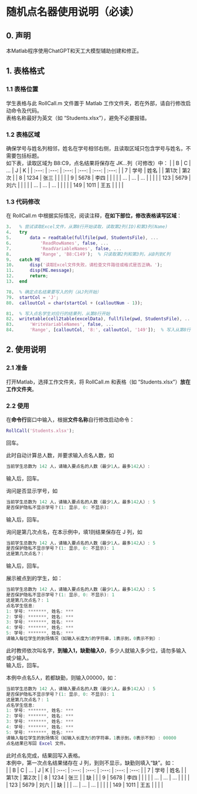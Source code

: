 # 随机点名器使用说明（必读）
## 0. 声明
本Matlab程序使用ChatGPT和天工大模型辅助创建和修正。
## 1. 表格格式
### 1.1 表格位置
学生表格与此 RollCall.m 文件置于 Matlab 工作文件夹，若在外部，请自行修改启动命令及代码。  
表格名称最好为英文（如 “Students.xlsx”），避免不必要报错。  
### 1.2 表格区域
确保学号与姓名列相邻，姓名在学号相邻右侧，且读取区域只包含学号与姓名，不需要包括标题。  
如下表，读取区域为 B8:C9，点名结果将保存在 JK...列（可修改）中：
  |  | B | C | ... | J | K |
  | :---: | :---: | :---: | :---: | :---: | :---: |
  | 7 | 学号 | 姓名 |  | 第1次 | 第2次 |
  | 8 | 1234 | 张三 |  |  |  |
  | 9 | 5678 | 李四 |  |  |  |
  | ... | ... | ... |  |  |  |
  | 123 | 5679 | 刘六 |  |  |  |
  | ... | ... | ... |  |  |  |
  | 149 | 1011 | 王五 |  |  |  |
### 1.3 代码修改
在 RollCall.m 中根据实际情况，阅读注释，**在如下部位，修改表格读写区域**：
```matlab
3.   % 尝试读取Excel文件，从第8行开始读取，读取第2列(ID)和第3列(Name)
4.   try
5.       data = readtable(fullfile(pwd, StudentsFile), ...
6.           'ReadRowNames', false, ...
7.           'ReadVariableNames', false, ...
8.           'Range', 'B8:C149');  % 只读取第2列和第3列，从B列到C列
9.   catch ME
10.      disp('读取Excel文件失败，请检查文件路径或格式是否正确。');
11.      disp(ME.message);
12.      return;
13.  end

78.  % 确定点名结果要写入的列（从J列开始）
79.  startCol = 'J';
80.  calloutCol = char(startCol + (calloutNum - 1));

81.  % 写入点名学生对应行的结果列，从第8行开始
82.  writetable(cell2table(excelData), fullfile(pwd, StudentsFile), ...
83.      'WriteVariableNames', false, ...
84.      'Range', [calloutCol, '8:', calloutCol, '149']);  % 写入从第8行开始的指定列
```
## 2. 使用说明
### 2.1 准备
打开Matlab，选择工作文件夹，将 RollCall.m 和表格（如 “Students.xlsx”）**放在工作文件夹**。  
### 2.2 使用
在**命令行**窗口中输入，根据**文件名称**自行修改启动命令：
```matlab
RollCall('Students.xlsx');
```
回车。  


此时自动计算总人数，并要求输入点名人数，如
```matlab
当前学生总数为 142 人，请输入要点名的人数（最少1人，最多142人）:
```
输入后，回车。  
  
  
询问是否显示学号，如
```matlab
当前学生总数为 142 人，请输入要点名的人数（最少1人，最多142人）: 5
是否保护隐私不显示学号？(1: 显示, 0: 不显示): 
```
输入后，回车。
  
  
询问是第几次点名，在本示例中，填1则结果保存在 J 列，如
```matlab
当前学生总数为 142 人，请输入要点名的人数（最少1人，最多142人）: 5
是否保护隐私不显示学号？(1: 显示, 0: 不显示): 1
这是第几次点名？: 
```
输入后，回车。
  
  
展示被点到的学生，如：
```matlab
当前学生总数为 142 人，请输入要点名的人数（最少1人，最多142人）: 5
是否保护隐私不显示学号？(1: 显示, 0: 不显示): 1
这是第几次点名？: 1
点名学生信息:
1: 学号: *******, 姓名: ***
2: 学号: *******, 姓名: ***
3: 学号: *******, 姓名: ***
4: 学号: *******, 姓名: ***
5: 学号: *******, 姓名: ***
请输入每位学生的到场情况（如输入长度为5的字符串，1表示到，0表示不到）:
```
此时教师依次叫名字，**到输入1，缺勤输入0**，多少人就输入多少位，请勿多输入或少输入。  
输入后，回车。
  
  
本例中点名5人，若都缺勤，则输入00000，如：
```matlab
当前学生总数为 142 人，请输入要点名的人数（最少1人，最多142人）: 5
是否保护隐私不显示学号？(1: 显示, 0: 不显示): 1
这是第几次点名？: 1
点名学生信息:
1: 学号: *******, 姓名: ***
2: 学号: *******, 姓名: ***
3: 学号: *******, 姓名: ***
4: 学号: *******, 姓名: ***
5: 学号: *******, 姓名: ***
请输入每位学生的到场情况（如输入长度为5的字符串，1表示到，0表示不到）: 00000
点名结果已写回 Excel 文件。
```
  
  
此时点名完成，结果回写入表格。  
本例中，第一次点名结果储存在 J 列，到则不显示，缺勤则填入“缺”。如：  
  |  | B | C | ... | J | K |
  | :---: | :---: | :---: | :---: | :---: | :---: |
  | 7 | 学号 | 姓名 |  | 第1次 | 第2次 |
  | 8 | 1234 | 张三 |  | 缺 |  |
  | 9 | 5678 | 李四 |  |  |  |
  | ... | ... | ... |  |  |  |
  | 123 | 5679 | 刘六 |  | 缺 |  |
  | ... | ... | ... |  |  |  |
  | 149 | 1011 | 王五 |  |  |  |
